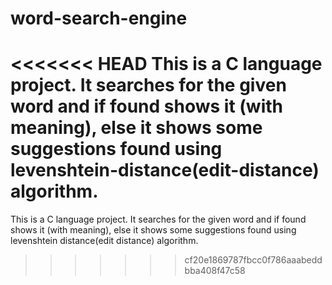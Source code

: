 # word-search-engine

<<<<<<< HEAD
This is a C language project. It searches for the given word and if found shows it (with meaning), else it shows some suggestions found using levenshtein-distance(edit-distance) algorithm.
=======
This is a C language project. It searches for the given word and if found shows it (with meaning), else it shows some suggestions found using levenshtein distance(edit distance) algorithm.
>>>>>>> cf20e1869787fbcc0f786aaabeddbba408f47c58
